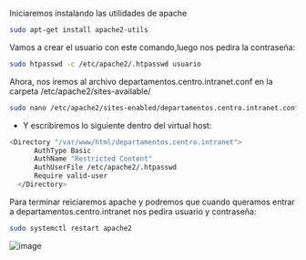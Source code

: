 Iniciaremos instalando las utilidades de apache
```bash
sudo apt-get install apache2-utils
```
Vamos a crear el usuario con este comando,luego nos pedira la contraseña:
```bash
sudo htpasswd -c /etc/apache2/.htpasswd usuario
``` 
Ahora, nos iremos al archivo departamentos.centro.intranet.conf en la carpeta /etc/apache2/sites-available/

```bash
sudo nano /etc/apache2/sites-enabled/departamentos.centro.intranet.conf
```

- Y escribiremos lo siguiente dentro del virtual host:

```bash
<Directory "/var/www/html/departamentos.centro.intranet">
      AuthType Basic
      AuthName "Restricted Content"
      AuthUserFile /etc/apache2/.htpasswd
      Require valid-user
  </Directory>
```
Para terminar reiciaremos apache y podremos que cuando queramos entrar a departamentos.centro.intranet nos pedira usuario y contraseña:
```bash
sudo systemctl restart apache2
```
![image](./Capturas/contraseña.png)
